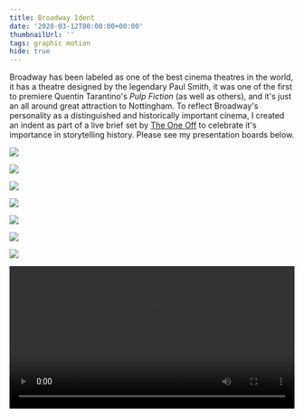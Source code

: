 ```yaml
---
title: Broadway Ident
date: '2020-03-12T00:00:00+00:00'
thumbnailUrl: ''
tags: graphic motion
hide: true
---
```

Broadway has been labeled as one of the best cinema theatres in the world, it has a theatre designed by the legendary Paul Smith, it was one of the first to premiere Quentin Tarantino's *Pulp Fiction* (as well as others), and it's just an all around great attraction to Nottingham. To reflect Broadway's personality as a distinguished and historically important cinema, I created an indent as part of a live brief set by [The One Off](https://www.theoneoff.com/) to celebrate it's importance in storytelling history. Please see my presentation boards below.

![](https://storage.googleapis.com/portfolio_test/broadway-ident/Board-01.png)

![](https://storage.googleapis.com/portfolio_test/broadway-ident/Board-02.png)

![](https://storage.googleapis.com/portfolio_test/broadway-ident/Board-03.png)

![](https://storage.googleapis.com/portfolio_test/broadway-ident/Board-04.png)

![](https://storage.googleapis.com/portfolio_test/broadway-ident/Board-05.png)

![](https://storage.googleapis.com/portfolio_test/broadway-ident/Board-06.png)

![](https://storage.googleapis.com/portfolio_test/broadway-ident/Board-07.png)

<video style="width:100%" controls="controls">
    <source src="https://storage.googleapis.com/portfolio_test/broadway-ident/Animatic_Outcome.mp4" type="video/mp4">
    Your browser does not support the HTML5 Video element.
</video>